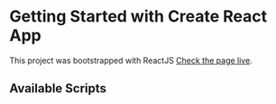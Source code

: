 # Getting Started with Create React App

This project was bootstrapped with ReactJS [Check the page live]([https://github.com/facebook/create-react-app](https://sagarhasan273.github.io/home)).

## Available Scripts
